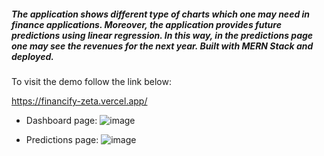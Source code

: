 ##### The application shows different type of charts which one may need in finance applications. Moreover, the application provides future predictions using linear regression. In this way, in the predictions page one may see the revenues for the next year. Built with MERN Stack and deployed.

To visit the demo follow the link below:

https://financify-zeta.vercel.app/

- Dashboard page:
  ![image](https://github.com/user-attachments/assets/fac277d9-a2ba-4a7b-aad2-a87368de729f)

- Predictions page:
  ![image](https://github.com/user-attachments/assets/a3b8ae65-5730-4506-a3d8-30d8f34f7630)
